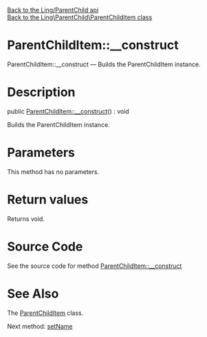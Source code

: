 [Back to the Ling/ParentChild api](https://github.com/lingtalfi/ParentChild/blob/master/doc/api/Ling/ParentChild.md)<br>
[Back to the Ling\ParentChild\ParentChildItem class](https://github.com/lingtalfi/ParentChild/blob/master/doc/api/Ling/ParentChild/ParentChildItem.md)


ParentChildItem::__construct
================



ParentChildItem::__construct — Builds the ParentChildItem instance.




Description
================


public [ParentChildItem::__construct](https://github.com/lingtalfi/ParentChild/blob/master/doc/api/Ling/ParentChild/ParentChildItem/__construct.md)() : void




Builds the ParentChildItem instance.




Parameters
================

This method has no parameters.


Return values
================

Returns void.








Source Code
===========
See the source code for method [ParentChildItem::__construct](https://github.com/lingtalfi/ParentChild/blob/master/ParentChildItem.php#L29-L33)


See Also
================

The [ParentChildItem](https://github.com/lingtalfi/ParentChild/blob/master/doc/api/Ling/ParentChild/ParentChildItem.md) class.

Next method: [setName](https://github.com/lingtalfi/ParentChild/blob/master/doc/api/Ling/ParentChild/ParentChildItem/setName.md)<br>

